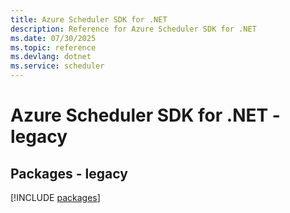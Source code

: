 ```yaml
---
title: Azure Scheduler SDK for .NET
description: Reference for Azure Scheduler SDK for .NET
ms.date: 07/30/2025
ms.topic: reference
ms.devlang: dotnet
ms.service: scheduler
---
```

# Azure Scheduler SDK for .NET - legacy
## Packages - legacy
[!INCLUDE [packages](scheduler-index.md)]